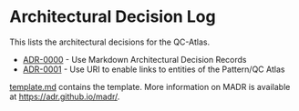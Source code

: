 # Architectural Decision Log

This lists the architectural decisions for the QC-Atlas.

<!-- adrlog -->

- [ADR-0000](0000-use-architectural-decision-records.md) - Use Markdown Architectural Decision Records
- [ADR-0001](0001-use-URI-for-entities.md) - Use URI to enable links to entities of the Pattern/QC Atlas

<!-- adrlogstop -->

[template.md](template.md) contains the template.
More information on MADR is available at <https://adr.github.io/madr/>.
